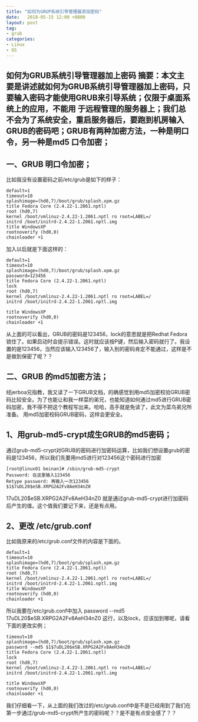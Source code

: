 ```yaml
---
title: "如何为GRUP系统引导管理器添加密码"
date:   2018-05-15 12:00 +0800
layout: post
tag: 
- grub
categories:
- Linux
- OS
---
```


如何为GRUB系统引导管理器加上密码
摘要：本文主要是讲述就如何为GRUB系统引导管理器加上密码，只要输入密码才能使用GRUB来引导系统；仅限于桌面系统上的应用，不能用 于远程管理的服务器上；我们总不会为了系统安全，重启服务器后，要跑到机房输入GRUB的密码吧；GRUB有两种加密方法，一种是明口令，另一种是md5 口令加密；
------

## 一、GRUB 明口令加密；

比如我没有设置密码之前/etc/grub是如下的样子：
```
default=1
timeout=10
splashimage=(hd0,7)/boot/grub/splash.xpm.gz
title Fedora Core (2.4.22-1.2061.nptl)
root (hd0,7)
kernel /boot/vmlinuz-2.4.22-1.2061.nptl ro root=LABEL=/
initrd /boot/initrd-2.4.22-1.2061.nptl.img
title WindowsXP
rootnoverify (hd0,0)
chainloader +1
```
加入以后就是下面这样的：
```
default=1
timeout=10
splashimage=(hd0,7)/boot/grub/splash.xpm.gz
password=123456
title Fedora Core (2.4.22-1.2061.nptl)
lock
root (hd0,7)
kernel /boot/vmlinuz-2.4.22-1.2061.nptl ro root=LABEL=/
initrd /boot/initrd-2.4.22-1.2061.nptl.img

title WindowsXP
rootnoverify (hd0,0)
chainloader +1
```
从上面的可以看出，GRUB的密码是123456，lock的意思就是把Redhat Fedora锁住了。如果启动时会提示错误。这时就应该按P键，然后输入密码就行了。我设置的是123456，当然应该输入123456了，输入别的密码肯定不能通过，这样是不是做到保密了呢？？


## 二、GRUB 的md5加密方法；

经jerboa兄指教，我又读了一下GRUB文档，的确感觉到用md5加密校验GRUB密码比较安全。为了也能让和我一样菜的弟兄，也能知道如何通过md5进行GRUB密码加密，我不得不把这个教程写出来。哈哈，高手就是免读了，此文为菜鸟弟兄所准备。
用md5加密校码GRUB密码，这样会更安全。


## 1、用grub-md5-crypt成生GRUB的md5密码；

通过grub-md5-crypt对GRUB的密码进行加密码运算，比如我们想设置grub的密码是123456，所以我们先要用md5进行对123456这个密码进行加密
```
[root@linux01 beinan]# /sbin/grub-md5-crypt
Password: 在这里输入123456
Retype password: 再输入一次123456
$1$7uDL20$eSB.XRPG2A2Fv8AeH34nZ0
```
$1$7uDL20$eSB.XRPG2A2Fv8AeH34nZ0 就是通过grub-md5-crypt进行加密码后产生的值。这个值我们要记下来，还是有点用。


## 2、更改 /etc/grub.conf

比如我原来的/etc/grub.conf文件的内容是下面的。
```
default=1
timeout=10
splashimage=(hd0,7)/boot/grub/splash.xpm.gz
title Fedora Core (2.4.22-1.2061.nptl)
root (hd0,7)
kernel /boot/vmlinuz-2.4.22-1.2061.nptl ro root=LABEL=/
initrd /boot/initrd-2.4.22-1.2061.nptl.img
title WindowsXP
rootnoverify (hd0,0)
chainloader +1
```
所以我要在/etc/grub.conf中加入 password --md5 $1$7uDL20$eSB.XRPG2A2Fv8AeH34nZ0 这行，以及lock，应该加到哪呢，请看下面的更改实例；
```
timeout=10
splashimage=(hd0,7)/boot/grub/splash.xpm.gz
password --md5 $1$7uDL20$eSB.XRPG2A2Fv8AeH34nZ0
title Fedora Core (2.4.22-1.2061.nptl)
lock
root (hd0,7)
kernel /boot/vmlinuz-2.4.22-1.2061.nptl ro root=LABEL=/
initrd /boot/initrd-2.4.22-1.2061.nptl.img

title WindowsXP
rootnoverify (hd0,0)
chainloader +1
```
我们仔细看一下，从上面的我们改过的/etc/grub.conf中是不是已经用到了我们在第一步通过/grub-md5-crypt所产生的密码呢？？是不是有点安全感了？？
